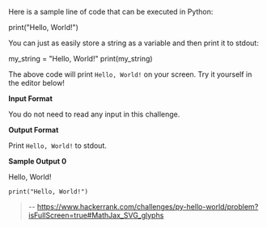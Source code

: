 Here is a sample line of code that can be executed in Python:

print("Hello, World!")

You can just as easily store a string as a variable and then print it to stdout:

my\_string \= "Hello, World!"
print(my\_string)

The above code will print `Hello, World!` on your screen. Try it yourself in the editor below!

**Input Format**

You do not need to read any input in this challenge.

**Output Format**

Print `Hello, World!` to stdout.

**Sample Output 0**

Hello, World!
```
print("Hello, World!")

```
> -- https://www.hackerrank.com/challenges/py-hello-world/problem?isFullScreen=true#MathJax_SVG_glyphs
